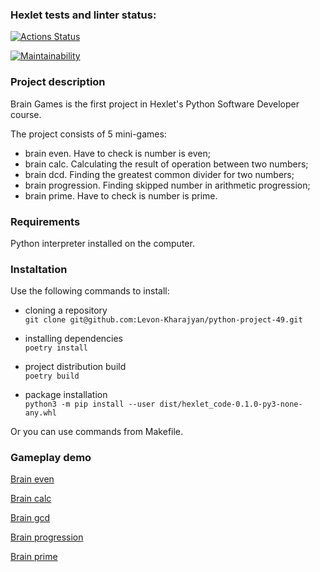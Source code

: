### Hexlet tests and linter status:
[![Actions Status](https://github.com/Levon-Kharajyan/python-project-49/workflows/hexlet-check/badge.svg)](https://github.com/Levon-Kharajyan/python-project-49/actions)

[![Maintainability](https://api.codeclimate.com/v1/badges/3b550e7aa06b6bc01129/maintainability)](https://codeclimate.com/github/Levon-Kharajyan/python-project-49/maintainability)

### Project description
Brain Games is the first project in Hexlet's Python Software Developer course.

The project consists of 5 mini-games:
- brain even. Have to check is number is even;
- brain calc. Calculating the result of operation between two numbers;
- brain dcd. Finding the greatest common divider for two numbers;
- brain progression. Finding skipped number in arithmetic progression;
- brain prime. Have to check is number is prime.

### Requirements
Python interpreter installed on the computer.

### Instaltation
Use the following commands to install:
- cloning a repository  
`git clone git@github.com:Levon-Kharajyan/python-project-49.git`

- installing dependencies  
`poetry install`

- project distribution build  
`poetry build`

- package installation  
`python3 -m pip install --user dist/hexlet_code-0.1.0-py3-none-any.whl`

Or you can use commands from Makefile.

### Gameplay demo
[Brain even](https://asciinema.org/a/qUIuh9GT36y0FuNOKlQ92ifxh)

[Brain calc](https://asciinema.org/a/E3ICh0HwlcHtliYfk6zqwrQs7)

[Brain gcd](https://asciinema.org/a/hUA2NQ74fV20jOkYUkyLHvDLA)

[Brain progression](https://asciinema.org/a/VA73WQEORlehhrIHyLqSNLhiL)

[Brain prime](https://asciinema.org/a/sbwklcgL99c2aXbIFhUHHAWY6)
